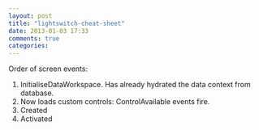 ```yaml
---
layout: post
title: "lightswitch-cheat-sheet"
date: 2013-01-03 17:33
comments: true
categories: 
---
```


Order of screen events:
1. InitialiseDataWorkspace.  Has already hydrated the data context from database.
2. Now loads custom controls: ControlAvailable events fire.
3. Created
4. Activated

